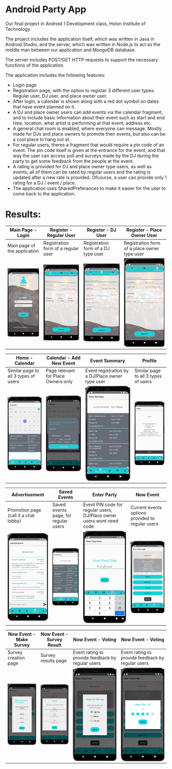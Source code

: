 # Android Party App

Our final project in Android 1 Development class, Holon Institute of Technology. 

The project includes the application itself, which was written in Java in Android Studio, 
and the server, which was written in Node.js to act as the middle man between our application and MongoDB database. 

The server includes POST/GET HTTP requests to support the necessary functions of the application. 

The application includes the following features:

- Login page
- Registration page, with the option to register 3 different user types: Regular user, DJ user, and place owner user.
- After login, a calendar is shown along with a red dot symbol on dates that have event planned on it. 
- A DJ and place owner users can add events via the calendar fragment, and to include basic information about their event such as start and end time, location, what artist is performing at that event, address etc. 
- A general chat room is enabled, where everyone can message. Mostly made for DJs and place owners to promote their events, but also can be a cool place to hang out at. 
- For regular users, theres a fragment that would require a pin code of an event. The pin code itself is given at the entrance for the event, and that way the user can access poll and surveys made by the DJ during the party to get some feedback from the people at the event.
- A rating is provided for DJ and place owner type users, as well as events, all of them can be rated by regular users and the rating is updated after a new rate is provided. Ofcourse, a user can provide only 1 rating for a DJ / event / place. 
- The application uses SharedPreferances to make it easier for the user to come back to the application. 

# Results:

<p align="center">

| Main Page - Login  | Register - Regular User | Register - DJ User | Register - Place Owner User |
| ------------- | ------------- | ------------- | ------------- |
| Main page of the application  | Registration form of a regular user  | Registration form of a DJ type user  | Registration form of a place owner type user  |
| <img src="https://github.com/yonisho52/Android-Party-Project/blob/main/Result%20Images/login.jpg" width="180" >  | <img src="https://github.com/yonisho52/Android-Party-Project/blob/main/Result%20Images/regular-user.jpg" width="180" >  | <img src="https://github.com/yonisho52/Android-Party-Project/blob/main/Result%20Images/dj-user.jpg" width="180" >  | <img src="https://github.com/yonisho52/Android-Party-Project/blob/main/Result%20Images/owner-user.jpg" width="180" >  
</p>

<p align="center">

| Home - Calendar | Calendar - Add New Event | Event Summary | Profile |
| ------------- | ------------- | ------------- | ------------- |
| Similar page to all 3 types of users  | Page relevant for  Place Owners only  | Event registration by a DJ/Place owner type user  | Similar page to all 3 types of users  |
| <img src="https://github.com/yonisho52/Android-Party-Project/blob/main/Result%20Images/calendar.jpg" width="180" >  | <img src="https://github.com/yonisho52/Android-Party-Project/blob/main/Result%20Images/calendar-add-new-event.jpg" width="180" >  | <img src="https://github.com/yonisho52/Android-Party-Project/blob/main/Result%20Images/event summary.jpg" width="180" >  | <img src="https://github.com/yonisho52/Android-Party-Project/blob/main/Result%20Images/profile.jpg" width="180" >  
</p>


<p align="center">

| Advertisement  | Saved Events | Enter Party | Now Event |
| ------------- | ------------- | ------------- | ------------- |
| Promotion page (call it a chat lobby) | Saved events page, for regular users  | Event PIN code for regular users, DJ/Place owner users wont need code  | Current events options provided to regular users  |
| <img src="https://github.com/yonisho52/Android-Party-Project/blob/main/Result%20Images/ads.jpg" width="180" >  | <img src="https://github.com/yonisho52/Android-Party-Project/blob/main/Result%20Images/saved-event-regular.jpg" width="180" >  | <img src="https://github.com/yonisho52/Android-Party-Project/blob/main/Result%20Images/insert-partCode-regular.jpg" width="180" >  | <img src="https://github.com/yonisho52/Android-Party-Project/blob/main/Result%20Images/now-event-regular.jpg" width="180" >  
</p>

<p >

| Now Event - Make Survey | Now Event - Survey Result | Now Event - Voting | Now Event - Voting |
| ------------- | ------------- | ------------- | ------------- |
| Survey creation page  | Survey results page  | Event rating to provide feedback by regular users  | Event rating to provide feedback by regular users  |
| <img src="https://github.com/yonisho52/Android-Party-Project/blob/main/Result%20Images/now-event-dj-survey.jpg" width="150" >  | <img src="https://github.com/yonisho52/Android-Party-Project/blob/main/Result%20Images/now-event-live-survey-result.jpg" width="150" >  | <img src="https://github.com/yonisho52/Android-Party-Project/blob/main/Result%20Images/party-survey-vote.jpg" width="150" >  |  <img src="https://github.com/yonisho52/Android-Party-Project/blob/main/Result%20Images/now-event-rating.jpg" width="150" >  
</p>


